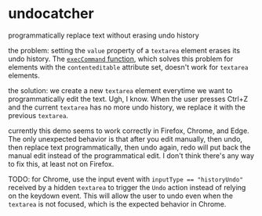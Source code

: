 # undocatcher
programmatically replace text without erasing undo history

the problem: setting the `value` property of a `textarea` element erases its undo history. The [`execCommand` function](https://developer.mozilla.org/en-US/docs/Web/Guide/HTML/Editable_content#Executing_commands), which solves this problem for elements with the `contenteditable` attribute set, doesn't work for `textarea` elements.

the solution: we create a new `textarea` element everytime we want to programmatically edit the text. Ugh, I know. When the user presses Ctrl+Z and the current `textarea` has no more undo history, we replace it with the previous `textarea`.

currently this demo seems to work correctly in Firefox, Chrome, and Edge. The only unexpected behavior is that after you edit manually, then undo, then replace text programmatically, then undo again, redo will put back the manual edit instead of the programmatical edit. I don't think there's any way to fix this, at least not on Firefox.

TODO: for Chrome, use the input event with `inputType == "historyUndo"` received by a hidden `textarea` to trigger the `Undo` action instead of relying on the keydown event. This will allow the user to undo even when the `textarea` is not focused, which is the expected behavior in Chrome.
